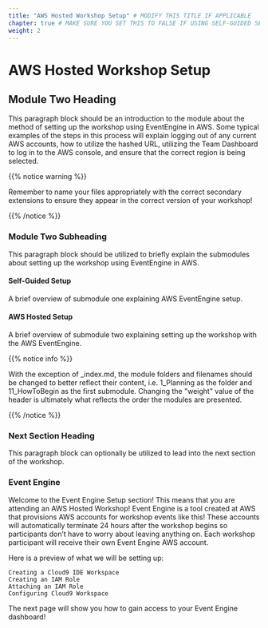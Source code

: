 ```yaml
---
title: "AWS Hosted Workshop Setup" # MODIFY THIS TITLE IF APPLICABLE
chapter: true # MAKE SURE YOU SET THIS TO FALSE IF USING SELF-GUIDED SETUP
weight: 2
---
```


# AWS Hosted Workshop Setup <!-- MODIFY THIS HEADING -->

## Module Two Heading <!-- MODIFY THIS SUBHEADING -->

This paragraph block should be an introduction to the module about the method of setting up the workshop using EventEngine in AWS. Some typical examples of the steps in this process will explain logging out of any current AWS accounts, how to utilize the hashed URL, utilizing the Team Dashboard to log in to the AWS console, and ensure that the correct region is being selected.

{{% notice warning %}}
<p style='text-align: left;'>
Remember to name your files appropriately with the correct secondary extensions to ensure they appear in the correct version of your workshop!
</p>
{{% /notice %}}

### Module Two Subheading <!-- MODIFY THIS SUBHEADING -->
This paragraph block should be utilized to briefly explain the submodules about setting up the workshop using EventEngine in AWS. <br>

#### Self-Guided Setup <!-- MODIFY THIS SUBHEADING IF APPLICABLE -->
A brief overview of submodule one explaining AWS EventEngine setup.

#### AWS Hosted Setup <!-- MODIFY THIS SUBHEADING IF APPLICABLE -->
A brief overview of submodule two explaining setting up the workshop with the AWS EventEngine.

{{% notice info %}}
<p style='text-align: left;'>
With the exception of _index.md, the module folders and filenames should be changed to better reflect their content, i.e. 1_Planning as the folder and 11_HowToBegin as the first submodule. Changing the "weight" value of the header is ultimately what reflects the order the modules are presented.
</p>
{{% /notice %}}

### Next Section Heading <!-- MODIFY THIS HEADING -->
This paragraph block can optionally be utilized to lead into the next section of the workshop.


### Event Engine <!-- MODIFY THIS HEADING -->
Welcome to the Event Engine Setup section! This means that you are attending an AWS Hosted Workshop! Event Engine is a tool created at AWS that provisions AWS accounts for workshop events like this! These accounts will automatically terminate 24 hours after the workshop begins so participants don’t have to worry about leaving anything on. Each workshop participant will receive their own Event Engine AWS account.

Here is a preview of what we will be setting up:

    Creating a Cloud9 IDE Workspace
    Creating an IAM Role
    Attaching an IAM Role
    Configuring Cloud9 Workspace

The next page will show you how to gain access to your Event Engine dashboard!
